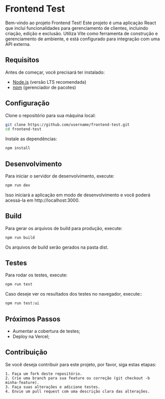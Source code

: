 

# Frontend Test

Bem-vindo ao projeto Frontend Test! Este projeto é uma aplicação React que inclui funcionalidades para gerenciamento de clientes, incluindo criação, edição e exclusão. 
Utiliza Vite como ferramenta de construção e gerenciamento de ambiente, e está configurado para integração com uma API externa.


## Requisitos

Antes de começar, você precisará ter instalado:

- [Node.js](https://nodejs.org/) (versão LTS recomendada)
- [npm](https://www.npmjs.com/) (gerenciador de pacotes)

## Configuração

Clone o repositório para sua máquina local:

```bash
git clone https://github.com/username/frontend-test.git
cd frontend-test
```

Instale as dependências:
```bash
npm install
```

## Desenvolvimento

Para iniciar o servidor de desenvolvimento, execute:

```bash
npm run dev
```

Isso iniciará a aplicação em modo de desenvolvimento e você poderá acessá-la em http://localhost:3000.


## Build

Para gerar os arquivos de build para produção, execute:

```bash
npm run build
```

Os arquivos de build serão gerados na pasta dist.

## Testes

Para rodar os testes, execute:

```bash
npm run test
```

Caso deseje ver os resultados dos testes no navegador, execute::

```bash
npm run test:ui
```

## Próximos Passos

- Aumentar a cobertura de testes;
- Deploy na Vercel;

## Contribuição

Se você deseja contribuir para este projeto, por favor, siga estas etapas:

    1. Faça um fork deste repositório.
    2. Crie uma branch para sua feature ou correção (git checkout -b minha-feature).
    3. Faça suas alterações e adicione testes.
    4. Envie um pull request com uma descrição clara das alterações.


 
